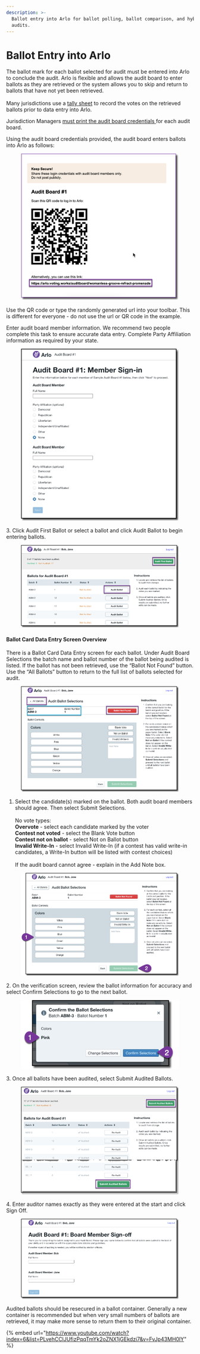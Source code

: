 ```yaml
---
description: >-
  Ballot entry into Arlo for ballot polling, ballot comparison, and hybrid
  audits.
---
```


# Ballot Entry into Arlo

The ballot mark for each ballot selected for audit must be entered into Arlo to conclude the audit. Arlo is flexible and allows the audit board to enter ballots as they are retrieved or the system allows you to skip and return to ballots that have not yet been retrieved.\
\
Many jurisdictions use a [tally sheet](https://docs.google.com/document/d/1CGAXmNSlCCXtUOYWMEby9zrxUXDZLkReqhRWg-Or0SI/edit?usp=sharing) to record the votes on the retrieved ballots prior to data entry into Arlo.

Jurisdiction Managers [must print the audit board credentials ](../jurisdiction-manager/audit-conduct-1/audit-conduct.md)for each audit board. &#x20;

Using the audit board credentials provided, the audit board enters ballots into Arlo as follows:

<figure><img src="../.gitbook/assets/image (4) (3).png" alt=""><figcaption></figcaption></figure>

Use the QR code or type the randomly generated url into your toolbar. This is different for everyone - do not use the url or QR code in the example.

Enter audit board member information. We recommend two people complete this task to ensure accurate data entry. Complete Party Affiliation information as required by your state.

<figure><img src="../.gitbook/assets/image (16).png" alt=""><figcaption></figcaption></figure>

3\.  Click Audit First Ballot or select a ballot and click Audit Ballot to begin entering ballots.  &#x20;

<figure><img src="../.gitbook/assets/image (11) (2).png" alt=""><figcaption></figcaption></figure>

#### Ballot Card Data Entry Screen Overview

There is a Ballot Card Data Entry screen for each ballot.  Under Audit Board Selections the batch name and ballot number of the ballot being audited is listed. If the ballot has not been retrieved, use the “Ballot Not Found” button. Use the “All Ballots” button to return to the full list of ballots selected for audit.

<figure><img src="../.gitbook/assets/image (8) (2).png" alt=""><figcaption></figcaption></figure>

1. Select the candidate(s) marked on the ballot. Both audit board members should agree. Then select Submit Selections.  \
   \
   No vote types:\
   **Overvote** - select each candidate marked by the voter\
   **Contest not voted** - select the Blank Vote button\
   **Contest not on ballot** - select Not on Ballot button\
   **Invalid Write-In** - select Invalid Write-In (if a contest has valid write-in candidates, a Write-In button will be listed with contest choices)\
   \
   If the audit board cannot agree - explain in the Add Note box.

<figure><img src="../.gitbook/assets/image (7) (1).png" alt=""><figcaption></figcaption></figure>

2\.  On the verification screen, review the ballot information for accuracy and select Confirm Selections to go to the next ballot.

<figure><img src="../.gitbook/assets/image (2) (1) (1) (1).png" alt=""><figcaption></figcaption></figure>

3\.  Once all ballots have been audited, select Submit Audited Ballots.

<figure><img src="../.gitbook/assets/image (64).png" alt=""><figcaption></figcaption></figure>

4\.  Enter auditor names exactly as they were entered at the start and click Sign Off.&#x20;

<figure><img src="../.gitbook/assets/image (6) (1) (1).png" alt=""><figcaption></figcaption></figure>

Audited ballots should be resecured in a ballot container. Generally a new container is recommended but when very small numbers of ballots are retrieved, it may make more sense to return them to their original container.&#x20;

{% embed url="https://www.youtube.com/watch?index=6&list=PLvehCClJUfizPqqTmYk2oZNX1jGEkdzi7&v=FvJp43MH0lY" %}
